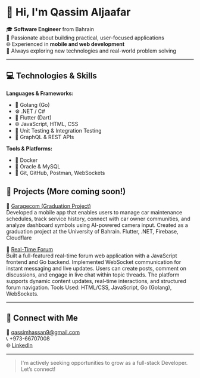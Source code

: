 
# 👋 Hi, I'm Qassim Aljaafar

🎓 **Software Engineer** from Bahrain  
💼 Passionate about building practical, user-focused applications  
🌐 Experienced in **mobile and web development**  
🚀 Always exploring new technologies and real-world problem solving  

---

## 💻 Technologies & Skills

**Languages & Frameworks:**  
- 🦫 Golang (Go)
- ⚙️ .NET / C#
- 📱 Flutter (Dart)
- 🌐 JavaScript, HTML, CSS
- 🧪 Unit Testing & Integration Testing
- 🔗 GraphQL & REST APIs

**Tools & Platforms:**  
- 🐳 Docker
- 💾 Oracle & MySQL
- 🔧 Git, GitHub, Postman, WebSockets


## 📂 Projects (More coming soon!)

🚗 [Garagecom (Graduation Project)](https://github.com/alqassmiii)  
Developed a mobile app that enables users to manage car maintenance schedules, track service history, connect with car owner communities, and analyze dashboard symbols using AI-powered camera input. Created as a graduation project at the University of Bahrain.
Flutter, .NET, Firebase, Cloudflare

💬 [Real-Time Forum]((https://github.com/alqassmiii/real-time-forum))  
Built a full-featured real-time forum web application with a JavaScript frontend and Go backend.
Implemented WebSocket communication for instant messaging and live updates. Users can create posts, comment on discussions, and engage in live chat within topic threads. The platform supports dynamic content updates, real-time interactions, and structured forum navigation.
Tools Used: HTML/CSS, JavaScript, Go (Golang), WebSockets.






---

## 🔗 Connect with Me

📧 qassimhassan9@gmail.com  
📞 +973-66707008  
🌐 [LinkedIn](https://www.linkedin.com/in/qassim-aljaffer)  


---

> I'm actively seeking opportunities to grow as a full-stack Developer. Let’s connect!
